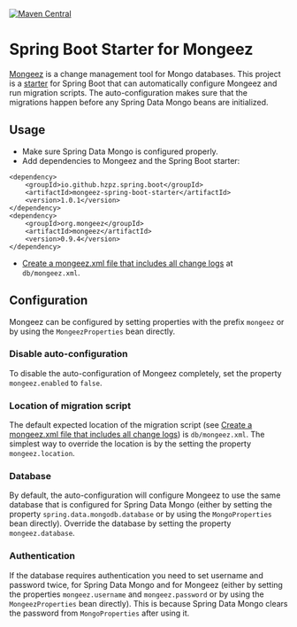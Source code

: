 [![Maven Central](https://img.shields.io/maven-central/v/io.github.hzpz.spring.boot/mongeez-spring-boot-starter.svg)](http://search.maven.org/#artifactdetails|io.github.hzpz.spring.boot|mongeez-spring-boot-starter|1.0.1|jar)

# Spring Boot Starter for Mongeez
[Mongeez][mongeez] is a change management tool for Mongo databases. 
This project is a [starter][spring-boot-starter] for Spring Boot that can automatically configure Mongeez and run migration scripts.
The auto-configuration makes sure that the migrations happen before any Spring Data Mongo beans are initialized.

## Usage
 * Make sure Spring Data Mongo is configured properly. 
 * Add dependencies to Mongeez and the Spring Boot starter:

<!-- -->
    <dependency>
        <groupId>io.github.hzpz.spring.boot</groupId>
        <artifactId>mongeez-spring-boot-starter</artifactId>
        <version>1.0.1</version>
    </dependency>
    <dependency>
        <groupId>org.mongeez</groupId>
        <artifactId>mongeez</artifactId>
        <version>0.9.4</version>
    </dependency>

 * [Create a mongeez.xml file that includes all change logs][mongeez.xml] at `db/mongeez.xml`.
 
## Configuration
Mongeez can be configured by setting properties with the prefix `mongeez` or by using the `MongeezProperties` bean directly.

### Disable auto-configuration
To disable the auto-configuration of Mongeez completely, set the property `mongeez.enabled` to `false`.

### Location of migration script
The default expected location of the migration script (see [Create a mongeez.xml file that includes all change logs][mongeez.xml])
is `db/mongeez.xml`. The simplest way to override the location is by the setting the property `mongeez.location`.

### Database
By default, the auto-configuration will configure Mongeez to use the same database that is configured for Spring Data Mongo
(either by setting the property `spring.data.mongodb.database` or by using the `MongoProperties` bean directly). Override 
the database by setting the property `mongeez.database`.

### Authentication
If the database requires authentication you need to set username and password twice, for Spring Data Mongo and for Mongeez
(either by setting the properties `mongeez.username` and `mongeez.password` or by using the `MongeezProperties` bean directly).
This is because Spring Data Mongo clears the password from `MongoProperties` after using it.

[mongeez]: http://secondmarket.github.io/mongeez/
[mongeez.xml]: https://github.com/secondmarket/mongeez/wiki/How-to-use-mongeez#create-a-mongeezxml-file-that-include-all-change-logs
[spring-boot-starter]: http://docs.spring.io/spring-boot/docs/current/reference/htmlsingle/#using-boot-starter-poms
